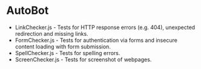AutoBot
=======
* LinkChecker.js - Tests for HTTP response errors (e.g. 404), unexpected redirection and missing links.
* FormChecker.js - Tests for authentication via forms and insecure content loading with form submission.
* SpellChecker.js - Tests for spelling errors.
* ScreenChecker.js - Tests for screenshot of webpages.
